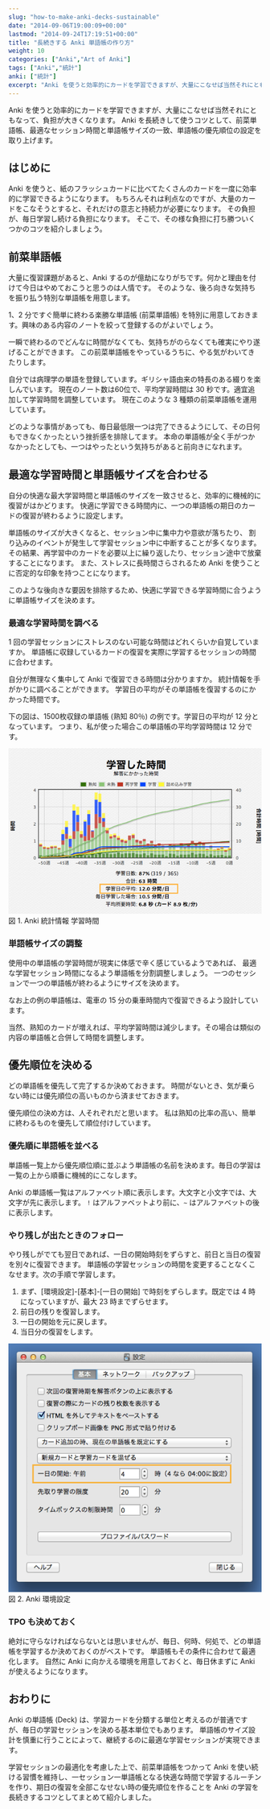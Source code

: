 ```yaml
---
slug: "how-to-make-anki-decks-sustainable"
date: "2014-09-06T19:00:09+00:00"
lastmod: "2014-09-24T17:19:51+00:00"
title: "長続きする Anki 単語帳の作り方"
weight: 10
categories: ["Anki","Art of Anki"]
tags: ["Anki","統計"]
anki: ["統計"]
excerpt: "Anki を使うと効率的にカードを学習できますが、大量にこなせば当然それにともなって、負担が大きくなります。 Anki を長続きして使うコツとして、前菜単語帳、最適なセッション時間と単語帳サイズの一致、単語帳の優先順位の設定を取り上げます。How to make Anki decks sustainable."
---
```

<section id="preamble">
<p>Anki を使うと効率的にカードを学習できますが、大量にこなせば当然それにともなって、負担が大きくなります。 Anki を長続きして使うコツとして、前菜単語帳、最適なセッション時間と単語帳サイズの一致、単語帳の優先順位の設定を取り上げます。</p>
</section>
<section id="はじめに">
  <div class="page-header">
    <h2>はじめに</h2>
  </div>
<p>Anki を使うと、紙のフラッシュカードに比べてたくさんのカードを一度に効率的に学習できるようになります。
もちろんそれは利点なのですが、大量のカードをこなそうとすると、それだけの意志と持続力が必要になります。
その負担が、毎日学習し続ける負担になります。
そこで、その様な負担に打ち勝ついくつかのコツを紹介しましょう。</p>
</section>
<section id="前菜単語帳">
  <div class="page-header">
    <h2>前菜単語帳</h2>
  </div>
<p>大量に復習課題があると、Anki するのが億劫になりがちです。何かと理由を付けて今日はやめておこうと思うのは人情です。
そのような、後ろ向きな気持ちを振り払う特別な単語帳を用意します。</p>
<p>1、2 分ですぐ簡単に終わる楽勝な単語帳 (前菜単語帳) を特別に用意しておきます。興味のある内容のノートを絞って登録するのがよいでしょう。</p>
<p>一瞬で終わるのでどんなに時間がなくても、気持ちがのらなくても確実にやり遂げることができます。
この前菜単語帳をやっているうちに、やる気がわいてきたりします。</p>
<p>自分では病理学の単語を登録しています。ギリシャ語由来の特長のある綴りを楽しんでいます。
現在のノート数は60位で、平均学習時間は 30 秒です。適宜追加して学習時間を調整しています。
現在このような 3 種類の前菜単語帳を運用しています。</p>
<p>どのような事情があっても、毎日最低限一つは完了できるようにして、その日何もできなくかったという挫折感を排除してます。
本命の単語帳が全く手がつかなかったとしても、一つはやったという気持ちがあると前向きになれます。</p>
</section>
<section id="最適な学習時間と単語帳サイズを合わせる">
  <div class="page-header">
    <h2>最適な学習時間と単語帳サイズを合わせる</h2>
  </div>
<p>自分の快適な最大学習時間と単語帳のサイズを一致させると、効率的に機械的に復習がはかどります。
快適に学習できる時間内に、一つの単語帳の期日のカードの復習が終わるように設定します。</p>
<p>単語帳のサイズが大きくなると、セッション中に集中力や意欲が落ちたり、
割り込みのイベントが発生して学習セッション中に中断することが多くなります。
その結果、再学習中のカードを必要以上に繰り返したり、セッション途中で放棄することになります。
また、ストレスに長時間さらされるため Anki を使うことに否定的な印象を持つことになります。</p>
<p>このような後向きな要因を排除するため、快適に学習できる学習時間に合うように単語帳サイズを決めます。</p>
<h3 id="最適な学習時間を調べる">最適な学習時間を調べる</h3>
<p>1 回の学習セッションにストレスのない可能な時間はどれくらいか自覚していますか。
単語帳に収録しているカードの復習を実際に学習するセッションの時間に合わせます。</p>
<p>自分が無理なく集中して Anki で復習できる時間は分かりますか。
統計情報を手がかりに調べることができます。
学習日の平均がその単語帳を復習するのにかかった時間です。</p>
<p>下の図は、1500枚収録の単語帳 (熟知 80％) の例です。学習日の平均が 12 分となっています。
つまり、私が使った場合この単語帳の平均学習時間は 12 分です。</p>
<div class="imageblock">
<div class="content">
<img src="/images/sustainable-decks-stats.png" alt="Anki 統計情報 学習時間">
</div>
<div class="title">図 1. Anki 統計情報 学習時間</div>
</div>
<h3 id="単語帳サイズの調整">単語帳サイズの調整</h3>
<p>使用中の単語帳の学習時間が現実に体感で辛く感じているようであれば、
最適な学習セッション時間になるよう単語帳を分割調整しましょう。
一つのセッションで一つの単語帳が終わるようにサイズを決めます。</p>
<p>なお上の例の単語帳は、電車の 15 分の乗車時間内で復習できるよう設計しています。</p>
<p>当然、熟知のカードが増えれば、平均学習時間は減少します。その場合は類似の内容の単語帳と合併して時間を調整します。</p>
</section>
<section id="優先順位を決める">
  <div class="page-header">
    <h2>優先順位を決める</h2>
  </div>
<p>どの単語帳を優先して完了するか決めておきます。
時間がないとき、気が乗らない時には優先順位の高いものから済ませておきます。</p>
<p>優先順位の決め方は、人それぞれだと思います。
私は熟知の比率の高い、簡単に終わるものを優先して順位付けしています。</p>
<h3 id="優先順に単語帳を並べる">優先順に単語帳を並べる</h3>
<p>単語帳一覧上から優先順位順に並ぶよう単語帳の名前を決めます。毎日の学習は一覧の上から順番に機械的にこなします。</p>
<p>Anki の単語帳一覧はアルファベット順に表示します。大文字と小文字では、大文字が先に表示します。
<code>!</code> はアルファベットより前に、<code>~</code> はアルファベットの後に表示します。</p>
<h3 id="やり残しが出たときのフォロー">やり残しが出たときのフォロー</h3>
<p>やり残しがでても翌日であれば、一日の開始時刻をずらすと、前日と当日の復習を別々に復習できます。
単語帳の学習セッションの時間を変更することなくこなせます。次の手順で学習します。</p>
<ol>
<li>
まず、[環境設定]-[基本]-[一日の開始] で時刻をずらします。既定では 4 時になっていますが、最大 23 時までずらせます。
</li>
<li>
前日の残りを復習します。
</li>
<li>
一日の開始を元に戻します。
</li>
<li>
当日分の復習をします。
</li>
</ol>
<div class="imageblock">
<div class="content">
<img src="/images/sustainable-decks-settings.png" alt="Anki 環境設定">
</div>
<div class="title">図 2. Anki 環境設定</div>
</div>
<h3 id="tpo_も決めておく">TPO も決めておく</h3>
<p>絶対に守らなければならないとは思いませんが、毎日、何時、何処で、どの単語帳を学習するか決めておくのがベストです。
単語帳もその条件に合わせて最適化します。
自然に Anki に向かえる環境を用意しておくと、毎日休まずに Anki が使えるようになります。</p>
</section>
<section id="おわりに">
  <div class="page-header">
    <h2>おわりに</h2>
  </div>
<p>Anki の単語帳 (Deck) は、学習カードを分類する単位と考えるのが普通ですが、毎日の学習セッションを決める基本単位でもあります。
単語帳のサイズ設計を慎重に行うことによって、継続するのに最適な学習セッションが実現できます。</p>
<p>学習セッションの最適化を考慮した上で、前菜単語帳をつかって Anki を使い続ける習慣を維持し、一セッション一単語帳となる快適な時間で学習するルーチンを作り、期日の復習を全部こなせない時の優先順位を作ることを Anki の学習を長続きするコツとしてまとめて紹介しました。</p>
</section>